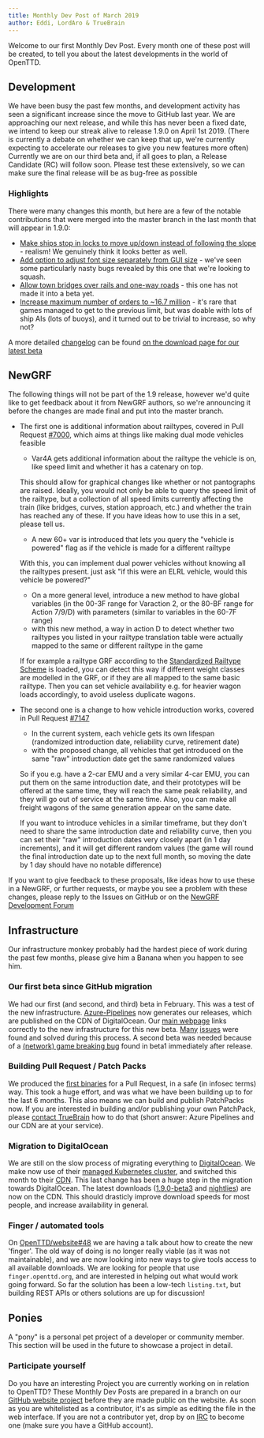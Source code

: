 ```yaml
---
title: Monthly Dev Post of March 2019
author: Eddi, LordAro & TrueBrain
---
```


Welcome to our first Monthly Dev Post.
Every month one of these post will be created, to tell you about the latest developments in the world of OpenTTD.

## Development

We have been busy the past few months, and development activity has seen a significant increase since the move to GitHub last year.
We are approaching our next release, and while this has never been a fixed date, we intend to keep our streak alive to release 1.9.0 on April 1st 2019.
(There is currently a debate on whether we can keep that up, we're currently expecting to accelerate our releases to give you new features more often)
Currently we are on our third beta and, if all goes to plan, a Release Candidate (RC) will follow soon.
Please test these extensively, so we can make sure the final release will be as bug-free as possible

### Highlights

There were many changes this month, but here are a few of the notable contributions that were merged into the master branch in the last month that will appear in 1.9.0:
* [Make ships stop in locks to move up/down instead of following the slope](https://github.com/OpenTTD/OpenTTD/pull/7150) - realism! We genuinely think it looks better as well.
* [Add option to adjust font size separately from GUI size](https://github.com/OpenTTD/OpenTTD/pull/7003) - we've seen some particularly nasty bugs revealed by this one that we're looking to squash.
* [Allow town bridges over rails and one-way roads](https://github.com/OpenTTD/OpenTTD/pull/7291) - this one has not made it into a beta yet.
* [Increase maximum number of orders to ~16.7 million](https://github.com/OpenTTD/OpenTTD/pull/7220) - it's rare that games managed to get to the previous limit, but was doable with lots of ship AIs (lots of buoys), and it turned out to be trivial to increase, so why not?

A more detailed [changelog](https://proxy.binaries.openttd.org/openttd-releases/1.9.0-beta3/changelog.txt) can be found [on the download page for our latest beta](https://www.openttd.org/downloads/openttd-releases/testing.html)

## NewGRF

The following things will not be part of the 1.9 release, however we'd quite like to get feedback about it from NewGRF authors, so we're announcing it before the changes are made final and put into the master branch.

* The first one is additional information about railtypes, covered in Pull Request [#7000](https://github.com/OpenTTD/OpenTTD/pull/7000), which aims at things like making dual mode vehicles feasible
  - Var4A gets additional information about the railtype the vehicle is on, like speed limit and whether it has a catenary on top.
 
   This should allow for graphical changes like whether or not pantographs are raised. Ideally, you would not only be able to query the speed limit of the railtype, but a collection of all speed limits currently affecting the train (like bridges, curves, station approach, etc.) and whether the train has reached any of these. If you have ideas how to use this in a set, please tell us.
  - A new 60+ var is introduced that lets you query the "vehicle is powered" flag as if the vehicle is made for a different railtype
  
   With this, you can implement dual power vehicles without knowing all the railtypes present. just ask "if this were an ELRL vehicle, would this vehicle be powered?"
  - On a more general level, introduce a new method to have global variables (in the 00-3F range for Varaction 2, or the 80-BF range for Action 7/9/D) with parameters (similar to variables in the 60-7F range)
  - with this new method, a way in action D to detect whether two railtypes you listed in your railtype translation table were actually mapped to the same or different railtype in the game
  
   If for example a railtype GRF according to the [Standardized Railtype Scheme](https://newgrf-specs.tt-wiki.net/wiki/Standardized_Railtype_Scheme) is loaded, you can detect this way if different weight classes are modelled in the GRF, or if they are all mapped to the same basic railtype. Then you can set vehicle availability e.g. for heavier wagon loads accordingly, to avoid useless duplicate wagons.
* The second one is a change to how vehicle introduction works, covered in Pull Request [#7147](https://github.com/OpenTTD/OpenTTD/pull/7147)
  - In the current system, each vehicle gets its own lifespan (randomized introduction date, reliability curve, retirement date)
  - with the proposed change, all vehicles that get introduced on the same "raw" introduction date get the same randomized values
  
  So if you e.g. have a 2-car EMU and a very similar 4-car EMU, you can put them on the same introduction date, and their prototypes will be offered at the same time, they will reach the same peak reliability, and they will go out of service at the same time.
  Also, you can make all freight wagons of the same generation appear on the same date.
  
  If you want to introduce vehicles in a similar timeframe, but they don't need to share the same introduction date and reliability curve, then you can set their "raw" introduction dates very closely apart (in 1 day increments), and it will get different random values (the game will round the final introduction date up to the next full month, so moving the date by 1 day should have no notable difference)

If you want to give feedback to these proposals, like ideas how to use these in a NewGRF, or further requests, or maybe you see a problem with these changes, please reply to the Issues on GitHub or on the [NewGRF Development Forum](https://www.tt-forums.net/viewtopic.php?f=26&t=84875)

## Infrastructure

Our infrastructure monkey probably had the hardest piece of work during the past few months, please give him a Banana when you happen to see him.

### Our first beta since GitHub migration

We had our first (and second, and third) beta in February.
This was a test of the new infrastructure.
[Azure-Pipelines](https://dev.azure.com/openttd/OpenTTD/_build) now generates our releases, which are published on the CDN of DigitalOcean.
Our [main webpage](https://www.openttd.org) links correctly to the new infrastructure for this new beta.
[Many](https://github.com/OpenTTD/website/compare/9858a4952a29535f6912d209dbbace64b6c625ca..48daaf209774131facbddee0f4afb679167c1880)  [issues](https://github.com/OpenTTD/OpenTTD/compare/5b74118ae77cd7c931fc833b174522b77cf00737..6e211908588ab5272336d0d2db3bbb4020f7004f) were found and solved during this process.
A second beta was needed because of a [(network) game breaking bug](https://github.com/OpenTTD/OpenTTD/commit/0151fe998a999b48b67afa5b96d9a4cd72246455) found in beta1 immediately after release.

### Building Pull Request / Patch Packs

We produced the [first binaries](https://www.openttd.org/downloads/openttd-pullrequests/pr6811/latest.html) for a Pull Request, in a safe (in infosec terms) way.
This took a huge effort, and was what we have been building up to for the last 6 months.
This also means we can build and publish PatchPacks now.
If you are interested in building and/or publishing your own PatchPack, please [contact TrueBrain](https://www.openttd.org/contact.html) how to do that (short answer: Azure Pipelines and our CDN are at your service).

### Migration to DigitalOcean

We are still on the slow process of migrating everything to [DigitalOcean](https://www.digitalocean.com).
We make now use of their [managed Kubernetes cluster](https://www.digitalocean.com/products/kubernetes/), and switched this month to their [CDN](https://www.digitalocean.com/products/spaces/).
This last change has been a huge step in the migration towards DigitalOcean.
The latest downloads ([1.9.0-beta3](https://www.openttd.org/downloads/openttd-releases/testing.html) and [nightlies](https://www.openttd.org/downloads/openttd-nightlies/latest.html)) are now on the CDN.
This should drasticly improve download speeds for most people, and increase availability in general.

### Finger / automated tools

On [OpenTTD/website#48](https://github.com/OpenTTD/website/issues/48) we are having a talk about how to create the new 'finger'.
The old way of doing is no longer really viable (as it was not maintainable), and we are now looking into new ways to give tools access to all available downloads.
We are looking for people that use `finger.openttd.org`, and are interested in helping out what would work going forward.
So far the solution has been a low-tech `listing.txt`, but building REST APIs or others solutions are up for discussion!

## Ponies

A "pony" is a personal pet project of a developer or community member. This section will be used in the future to showcase a project in detail.

### Participate yourself

Do you have an interesting Project you are currently working on in relation to OpenTTD?
These Monthly Dev Posts are prepared in a branch on our [GitHub website project](https://github.com/OpenTTD/website/tree/monthly-dev-post/_posts/2019-04-01-monthly-dev-post.md) before they are made public on the website.
As soon as you are whitelisted as a contributor, it's as simple as editing the file in the web interface.
If you are not a contributor yet, drop by on [IRC](https://www.openttd.org/contact.html) to become one (make sure you have a GitHub account).
